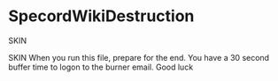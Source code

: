 # SpecordWikiDestruction
SKIN



SKIN
When you run this file, prepare for the end. You have a 30 second buffer time to logon to the burner email. Good luck

